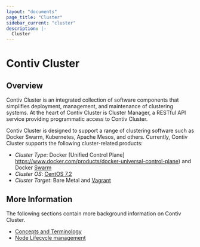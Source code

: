 ```yaml
---
layout: "documents"
page_title: "Cluster"
sidebar_current: "cluster"
description: |-
  Cluster
---
```


# Contiv Cluster

## Overview

Contiv Cluster is an integrated collection of software components that simplifies deployment, management, and maintenance
of clustering systems. At the heart of Contiv Cluster is Cluster Manager, a RESTful API service providing
programmatic access to Contiv Cluster.

Contiv Cluster is designed to support a range of clustering software such as Docker Swarm, Kubernetes,
Apache Mesos, and others. Currently, Contiv Cluster supports the following cluster-related products:

- *Cluster Type*: Docker [Unified Control Plane]
https://www.docker.com/products/docker-universal-control-plane) and Docker [Swarm](https://docs.docker.com/swarm/)
- *Cluster OS*: [CentOS 7.2](https://www.centos.org/)
- *Cluster Target*: Bare Metal and [Vagrant](https://www.vagrantup.com/)

## More Information

The following sections contain more background information on Contiv Cluster.
- [Concepts and Terminology](/documents/cluster/concepts.html)
- [Node Lifecycle management](/documents/cluster/node-lifecycle.html)
